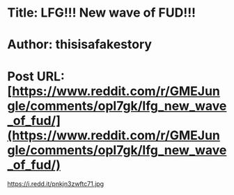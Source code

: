# Title: LFG!!! New wave of FUD!!!
# Author: thisisafakestory
# Post URL: [https://www.reddit.com/r/GMEJungle/comments/opl7gk/lfg_new_wave_of_fud/](https://www.reddit.com/r/GMEJungle/comments/opl7gk/lfg_new_wave_of_fud/)


https://i.redd.it/pnkjn3zwftc71.jpg